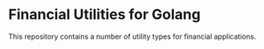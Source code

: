 # Financial Utilities for Golang

This repository contains a number of utility types for financial applications.
